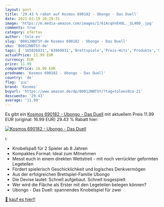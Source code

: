 ```yaml
---
layout: post
title: '29.43 % rabat auf Kosmos 690182 - Ubongo - Das Duell'
date: 2021-03-19 20:29:31
image: 'https://m.media-amazon.com/images/I/61AcqVnE48L._SL400_.jpg'
comments: true
category: ofertas
author: 'tole.es'
slug: 'B0012NNTSY-de Kosmos 690182 - Ubongo - Das Duell'
sku: 'B0012NNTSY-de'
tags: [ '165026031','63969031','Brettspiele','Preis-Hits','Produkte','Spiele','Spielzeug','bis 20 €','kosmos','nach Preis', ]
actualPrice: 11.99 EUR
currency: EUR
price: 11.99
comparePrice: 16.99 EUR
prodname: 'Kosmos 690182 - Ubongo - Das Duell'
country: 'de'
flag: '🇩🇪'
brand: 'Kosmos'
buyurl: 'https://www.amazon.de/dp/B0012NNTSY/?tag=tolees0ca-21'
descuento: '29.43'
average: '11.99'
---
```


Es gibt ein [Kosmos 690182 - Ubongo - Das Duell](https://www.amazon.de/dp/B0012NNTSY/?tag=tolees0ca-21) mit aktuellem Preis 11.99 EUR (original: 16.99 EUR) 29.43 % Rabatt hier:

[![Kosmos 690182 - Ubongo - Das Duell](https://m.media-amazon.com/images/I/61AcqVnE48L._SL400_.jpg)](https://www.amazon.de/dp/B0012NNTSY/?tag=tolees0ca-21)

ℹ️:

- Knobelspaß für 2 Spieler ab 8 Jahren
- Kompaktes Format: Ideal zum Mitnehmen
- Messt euch in einem direkten Wettstreit - mit noch verrückter geformten Legeteilen
- Fördert spielerisch Geschicklichkeit und logisches Denkvermögen
- Aus der erfolgreichen Brettspiel-Familie Ubongo
- Die Devise lautet: Schnell aufgebaut. Schnell losgespielt
- Wer wird die Fläche als Erster mit den Legeteilen belegen können?
- Ubongo - Das Duell: spannendes Knobelspiel für zwei

[🛒 kauf es hier!!](https://www.amazon.de/dp/B0012NNTSY/?tag=tolees0ca-21)
